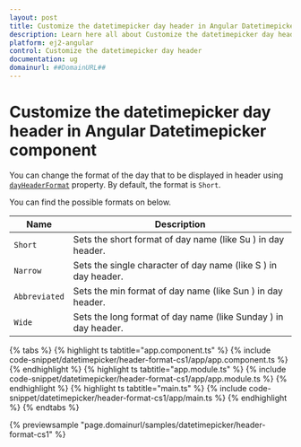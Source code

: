 ```yaml
---
layout: post
title: Customize the datetimepicker day header in Angular Datetimepicker component | Syncfusion
description: Learn here all about Customize the datetimepicker day header in Syncfusion Angular Datetimepicker component of Syncfusion Essential JS 2 and more.
platform: ej2-angular
control: Customize the datetimepicker day header 
documentation: ug
domainurl: ##DomainURL##
---
```


# Customize the datetimepicker day header in Angular Datetimepicker component

You can change the format of the day that to be displayed in header using [`dayHeaderFormat`](https://ej2.syncfusion.com/angular/documentation/api/datetimepicker#dayheaderformat) property. By default, the format is `Short`.

You can find the possible formats on below.

| **Name** | **Description** |
|------|---------------------|
| `Short` | Sets the short format of day name (like Su ) in day header. |
| `Narrow` | Sets the single character of day name (like S ) in day header. |
| `Abbreviated` | Sets the min format of day name (like Sun ) in day header. |
| `Wide` | Sets the long format of day name (like Sunday ) in day header. |

{% tabs %}
{% highlight ts tabtitle="app.component.ts" %}
{% include code-snippet/datetimepicker/header-format-cs1/app/app.component.ts %}
{% endhighlight %}
{% highlight ts tabtitle="app.module.ts" %}
{% include code-snippet/datetimepicker/header-format-cs1/app/app.module.ts %}
{% endhighlight %}
{% highlight ts tabtitle="main.ts" %}
{% include code-snippet/datetimepicker/header-format-cs1/app/main.ts %}
{% endhighlight %}
{% endtabs %}
  
{% previewsample "page.domainurl/samples/datetimepicker/header-format-cs1" %}
